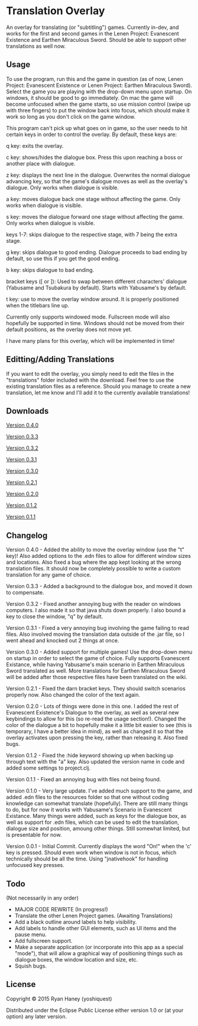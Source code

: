 # Translation Overlay

An overlay for translating (or "subtitling") games. Currently in-dev, and works for the first and second games in the Lenen Project: Evanescent Existence and Earthen Miraculous Sword. Should be able to support other translations as well now.

## Usage

To use the program, run this and the game in question (as of now, Lenen Project: Evanescent Existence or Lenen Project: Earthen Miraculous Sword). Select the game you are playing with the drop-down menu upon startup. On windows, it should be good to go immediately. On mac the game will become unfocused when the game starts, so use mission control (swipe up with three fingers) to put the window back into focus, which should make it work so long as you don't click on the game window.

This program can't pick up what goes on in game, so the user needs to hit certain keys in order to control the overlay. By default, these keys are:

q key: exits the overlay.

c key: shows/hides the dialogue box. Press this upon reaching a boss or another place with dialogue.

z key: displays the next line in the dialogue. Overwrites the normal dialogue advancing key, so that the game's dialogue moves as well as the overlay's dialogue. Only works when dialogue is visible.

a key: moves dialogue back one stage without affecting the game. Only works when dialogue is visible.

s key: moves the dialogue forward one stage without affecting the game. Only works when dialogue is visible.

keys 1-7: skips dialogue to the respective stage, with 7 being the extra stage.

g key: skips dialogue to good ending. Dialogue proceeds to bad ending by default, so use this if you get the good ending.

b key: skips dialogue to bad ending.

bracket keys ([ or ]): Used to swap between different characters' dialogue (Yabusame and Tsubakura by default). Starts with Yabusame's by default.

t key: use to move the overlay window around. It is properly positioned when the titlebars line up.

Currently only supports windowed mode. Fullscreen mode will also hopefully be supported in time. Windows should not be moved from their default positions, as the overlay does not move yet.

I have many plans for this overlay, which will be implemented in time!

## Editting/Adding Translations

If you want to edit the overlay, you simply need to edit the files in the "translations" folder included with the download. Feel free to use the existing translation files as a reference. Should you manage to create a new translation, let me know and I'll add it to the currently available translations!

## Downloads

[Version 0.4.0](http://bit.ly/1JySC3U "Version 0.4.0 Download")

[Version 0.3.3](http://bit.ly/1zx9Eir "Version 0.3.3 Download")

[Version 0.3.2](http://bit.ly/1I3Ws7Q "Version 0.3.2 Download")

[Version 0.3.1](http://bit.ly/1zkKK5B "Version 0.3.1 Download")

[Version 0.3.0](http://bit.ly/1OKLd86 "Version 0.3.0 Download")

[Version 0.2.1](http://bit.ly/1OA4IAc "Version 0.2.1 Download")

[Version 0.2.0](http://bit.ly/1zZqG3z "Version 0.2.0 Download")

[Version 0.1.2](http://bit.ly/1DrQ7MK "Version 0.1.2 Download")

[Version 0.1.1](http://bit.ly/1d9BY0x "Version 0.1.1 Download")

## Changelog

Version 0.4.0 - Added the ability to move the overlay window (use the "t" key)! Also added options to the .edn files to allow for different window sizes and locations. Also fixed a bug where the app kept looking at the wrong translation files. It should now be completely possible to write a custom translation for any game of choice.

Version 0.3.3 - Added a background to the dialogue box, and moved it down to compensate.

Version 0.3.2 - Fixed another annoying bug with the reader on windows computers. I also made it so that java shuts down properly. I also bound a key to close the window, "q" by default.

Version 0.3.1 - Fixed a very annoying bug involving the game failing to read files. Also involved moving the translation data outside of the .jar file, so I went ahead and knocked out 2 things at once.

Version 0.3.0 - Added support for multiple games! Use the drop-down menu on startup in order to select the game of choice. Fully supports Evanescent Existance, while having Yabusame's main scenario in Earthen Miraculous Sword translated as well. More translations for Earthen Miraculous Sword will be added after those respective files have been translated on the wiki.

Version 0.2.1 - Fixed the darn bracket keys. They should switch scenarios properly now. Also changed the color of the text again.

Version 0.2.0 - Lots of things were done in this one. I added the rest of Evanescent Existence's Dialogue to the overlay, as well as several new keybindings to allow for this (so re-read the usage section!). Changed the color of the dialogue a bit to hopefully make it a little bit easier to see (this is temporary, I have a better idea in mind), as well as changed it so that the overlay activates upon pressing the key, rather than releasing it. Also fixed bugs.

Version 0.1.2 - Fixed the :hide keyword showing up when backing up through text with the "a" key. Also updated the version name in code and added some settings to project.clj.

Version 0.1.1 - Fixed an annoying bug with files not being found.

Version 0.1.0 - Very large update. I've added much support to the game, and added .edn files to the resources folder so that one without coding knowledge can somewhat translate (hopefully). There are still many things to do, but for now it works with Yabusame's Scenario in Evanescent Existance. Many things were added, such as keys for the dialogue box, as well as support for .edn files, which can be used to edit the translation, dialogue size and position, amoung other things. Still somewhat limited, but is presentable for now.

Version 0.0.1 - Initial Commit. Currently displays the word "On!" when the 'c' key is pressed. Should even work when window is not in focus, which technically should be all the time. Using "jnativehook" for handling unfocused key presses.

## Todo

(Not necessarily in any order)

- MAJOR CODE REWRITE (In progress!)
- Translate the other Lenen Project games. (Awaiting Translations)
- Add a black outline around labels to help visibility.
- Add labels to handle other GUI elements, such as UI items and the pause menu.
- Add fullscreen support.
- Make a separate application (or incorporate into this app as a special "mode"), that will allow a graphical way of positioning things such as dialogue boxes, the window location and size, etc.
- Squish bugs.

## License

Copyright © 2015 Ryan Haney (yoshiquest)

Distributed under the Eclipse Public License either version 1.0 or (at
your option) any later version.
